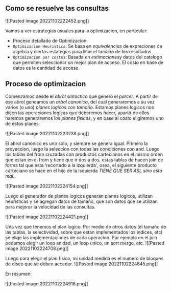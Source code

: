
## Como se resuelve las consultas
![[Pasted image 20221102222452.png]]

Vamos a ver estrategias usuales para la optimizacion, en particular:
- Proceso detallado de Optimizacion
- ``Optimizacion Heuristica``: Se basa en *equivalencias* de expreciones de algebra y ciertas estategias para liitar el tamaño de los resultados
- ``Optimizacion por costos``: Basada en *estimaciones*y datos del catelogo que permiten seleccionar un mejor plan de acceso. El costo en base de datos es la cantidad de acceso.

## Proceso de optimizacion
Comenzamos desde el *abrol sintactico* que genero el *parcer*. A partir de ese abrol geneamos un *arbol canonico*, del cual generaremos a su vez varios (o uno) *planes logicos con tamaño*. Estamos planes logicos nos dicen las operaciones logicas que deberemos hacer, apartir de ellos haremos generaremos los *planes fisicos*, y en base al *costo* eligiremos uno de estos planes.


![[Pasted image 20221102223238.png]]

El abrol canonico es uno solo, y siempre se genera igual. Primero la proyeccion, luego la seleccion con todas las condiciones con and. Luego los tablas del  from cruzadas con productos cartecianos en el mismo orden que estan en el from  y tiene que ir dos a dos, estas tablas de hacen join de forma tal que esta 'recortado a la izquierda', osea, el siguiente producto carteciano se hace en el hijo de la isquierda   *TIENE QUE SER ASI, sino esta mal.*. 

![[Pasted image 20221102224154.png]]

Luego el generador de planes logicos generan planes logicos, utilizan heuristicas y se agregan datos de tamaño, que son datos que se utilizan para mejorar la velocidad de las consultas. 

![[Pasted image 20221102224421.png]]

Una vez que tenemos el plan logico. Por medio de otros datos (el tamaño de las tablas, la selectividad, sobre que estan implementados los indices, etc) se elige las implementaciones de cada operacion. Por ejemplo en el join podemos elegir un loop anidad, un loop unico, un sort merge, etc.
![[Pasted image 20221102224708.png]]

Luego para elegir el plan fisico, mi unidad medida es el numero de bloques de disco que se deben acceder. 
![[Pasted image 20221102224845.png]]

En resumen: 

![[Pasted image 20221102224916.png]]

